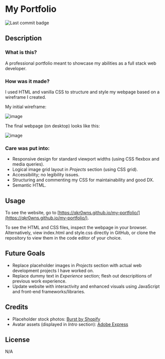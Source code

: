 # My Portfolio
![Last commit badge](https://img.shields.io/github/last-commit/qkr0wns/my-portfolio)

## Description
### What is this?
A professional portfolio meant to showcase my abilities as a full stack web developer.

### How was it made?
I used HTML and vanilla CSS to structure and style my webpage based on a wireframe I created.

My initial wireframe:

![image](https://user-images.githubusercontent.com/115042610/225744084-60f443ec-6f56-4b74-a9bb-b9d8dbd19aae.png)

The final webpage (on desktop) looks like this:

![image](https://user-images.githubusercontent.com/115042610/225746847-48652d16-9914-4dd0-9bd9-72b80d2f6a18.png)


### Care was put into:
- Responsive design for standard viewport widths (using CSS flexbox and media queries).
- Logical image grid layout in *Projects* section (using CSS grid).
- Accessibility; no legibility issues.
- Structuring and commenting my CSS for maintainability and good DX.
- Semantic HTML.

## Usage
To see the website, go to [https://qkr0wns.github.io/my-portfolio/](https://qkr0wns.github.io/my-portfolio/).

To see the HTML and CSS files, inspect the webpage in your browser. Alternatively, view index.html and style.css directly in GitHub, or clone the repository to view them in the code editor of your choice.

## Future Goals
- Replace placeholder images in *Projects* section with actual web development projects I have worked on.
- Replace dummy text in *Experience* section; flesh out descripitions of previous work experience.
- Update website with interactivity and enhanced visuals using JavaScript and front-end frameworks/libraries.

## Credits
- Placeholder stock photos: [Burst by Shopify](https://burst.shopify.com/)
- Avatar assets (displayed in *Intro* section): [Adobe Express](https://www.adobe.com/express/create/avatar)

## License
N/A
